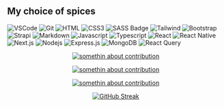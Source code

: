 <!--
**hideoxt/hideoxt** is a ✨ _special_ ✨ repository because its `README.md` (this file) appears on your GitHub profile.

Here are some ideas to get you started:

- 🔭 I’m currently working on ...
- 🌱 I’m currently learning ...
- 👯 I’m looking to collaborate on ...
- 🤔 I’m looking for help with ...
- 💬 Ask me about ...
- 📫 How to reach me: ...
- 😄 Pronouns: ...
- ⚡ Fun fact: ...
-->


## My choice of spices


![VSCode](https://img.shields.io/badge/Visual_Studio-0078d7?style=for-the-badge&logo=visual%20studio&logoColor=white)
![Git](https://img.shields.io/badge/Git-F05032?style=for-the-badge&logo=git&logoColor=white)
![HTML](https://img.shields.io/badge/HTML5-E34F26?style=for-the-badge&logo=html5&logoColor=white)
![CSS3](https://img.shields.io/badge/CSS3-1572B6?style=for-the-badge&logo=css3&logoColor=white)
![SASS Badge](https://img.shields.io/badge/Sass-CC6699?style=for-the-badge&logo=sass&logoColor=white)
![Tailwind](https://img.shields.io/badge/Tailwind_CSS-092749?style=for-the-badge&logo=tailwindcss&logoColor=06B6D4&labelColor=000000)
![Bootstrap](https://img.shields.io/badge/Bootstrap-563D7C?style=for-the-badge&logo=bootstrap&logoColor=white)
![Strapi](https://img.shields.io/badge/strapi-2E7EEA?style=for-the-badge&logo=strapi&logoColor=white)
![Markdown](https://img.shields.io/badge/Markdown-000000?style=for-the-badge&logo=markdown&logoColor=white)
![Javascript](https://img.shields.io/badge/Javascript-F0DB4F?style=for-the-badge&labelColor=black&logo=javascript&logoColor=F0DB4F)
![Typescript](https://img.shields.io/badge/Typescript-007acc?style=for-the-badge&labelColor=black&logo=typescript&logoColor=007acc)
![React](https://img.shields.io/badge/-React-61DBFB?style=for-the-badge&labelColor=black&logo=react&logoColor=61DBFB)
![React Native](https://img.shields.io/badge/React_Native-20232A?style=for-the-badge&logo=react&logoColor=61DAFB)
![Next.js](https://img.shields.io/badge/next.js-000000?style=for-the-badge&logo=nextdotjs&logoColor=white)
![Nodejs](https://img.shields.io/badge/Nodejs-3C873A?style=for-the-badge&labelColor=black&logo=node.js&logoColor=3C873A)
![Express.js](https://img.shields.io/badge/Express.js-000000?style=for-the-badge&logo=express&logoColor=white)
![MongoDB](https://img.shields.io/badge/MongoDB-4EA94B?style=for-the-badge&logo=mongodb&logoColor=white)
![React Query](https://img.shields.io/badge/-React_Query-FF4154?style=for-the-badge&logo=react%20query&logoColor=white)

<p align="center">
  <a href="https://github.com/hideoxt">
    <img src="http://github-profile-summary-cards.vercel.app/api/cards/profile-details?username=hideoxt&theme=2077" alt="somethin about contribution"/>
  </a>
</p>

<p align="center">
  <a href="https://github.com/hideoxt">
    <img src="http://github-profile-summary-cards.vercel.app/api/cards/repos-per-language?username=hideoxt&theme=default" alt="somethin about contribution"/>
  </a>
</p>

<p align="center">
  <a href="https://github.com/hideoxt">
    <img src="https://github-readme-activity-graph.vercel.app/graph?username=hideoxt&bg_color=141321&color=ffffff&line=00ffc8&point=00ffc8&area=true&hide_border=true" alt="somethin about contribution"/>
  </a>
</p>

<p align="center">
  <a href="https://github.com/hideoxt">
    <img src="https://streak-stats.demolab.com?user=hideoxt&theme=dark&date_format=M%20j%5B%2C%20Y%5D&fire=C897FF&border=EB5454&ring=C897FF&background=45%2C270303%2C5F0101&currStreakNum=FFFFFF&dates=FFFFFF&currStreakLabel=EBEBEB" alt="GitHub Streak" alt="somethin about contribution"/>
  </a>
</p>
